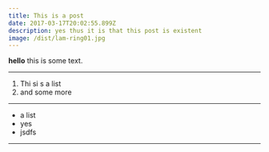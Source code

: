 ```yaml
---
title: This is a post
date: 2017-03-17T20:02:55.899Z
description: yes thus it is that this post is existent
image: /dist/lam-ring01.jpg
---
```


**hello** this is some text.  
___

1. Thi si s a  list
2. and some more
___
* a list
* yes 
* jsdfs
___


